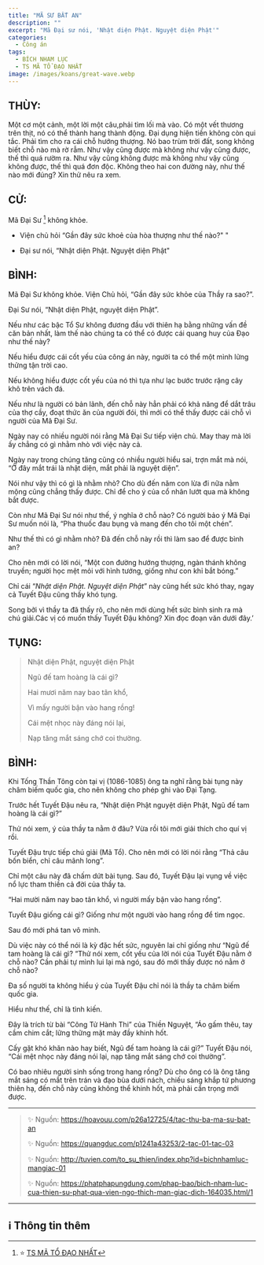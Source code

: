 ```yaml
---
title: "MÃ SƯ BẤT AN"
description: ""
excerpt: "Mã Đại sư nói, 'Nhật diện Phật. Nguyệt diện Phật'"
categories:
  - Công án
tags:
  - BÍCH NHAM LỤC
  - TS MÃ TỔ ĐẠO NHẤT
image: /images/koans/great-wave.webp
---
```


## THÙY:

Một cơ một cảnh, một lời một câu,phải tìm lối mà vào.
Có một vết thương trên thịt, nó có thể thành hang thành động.
Đại dụng hiện tiền không còn qui tắc.
Phải tìm cho ra cái chỗ hướng thượng.
Nó bao trùm trời đất, song không biết chỗ nào mà rờ rẫm.
Như vậy cũng được mà không như vậy cũng được, thế thì quá rườm ra.
Như vậy cũng không được mà không như vậy cũng không được, thế thì quá đơn độc.
Không theo hai con đường này, như thế nào mới đúng? Xin thử nêu ra xem.

## CỬ:

Mã Đại Sư [^1] không khỏe.

- Viện chủ hỏi “Gần đây sức khoẻ của hòa thượng như thế nào?" "

- Đại sư nói, “Nhật diện Phật. Nguyệt diện Phật"

## BÌNH:

Mã Đại Sư không khỏe. Viện Chủ hỏi, “Gần đây sức khỏe của Thầy ra sao?”.

Đại Sư nói, “Nhật diện Phật, nguyệt diện Phật”.

Nếu như các bậc Tổ Sư không đương đầu với thiên hạ bằng những vấn đề căn bản nhất, làm thế nào chúng ta có thể có được cái quang huy của Đạo như thế này?

Nếu hiểu được cái cốt yếu của công án này, người ta có thể một mình lửng thửng tận trời cao.

Nếu không hiểu được cốt yếu của nó thì tựa như lạc bước trước rặng cây khô trên vách đá.

Nếu như là người có bản lãnh, đến chỗ này hẳn phải có khả năng để dắt trâu của thợ cầy, đoạt thức ăn của người đói, thì mới có thể thấy được cái chỗ vì người của Mã Đại Sư.

Ngày nay có nhiều người nói rằng Mã Đại Sư tiếp viện chủ. May thay mà lời ấy chẳng có gì nhằm nhò với việc này cả.

Ngày nay trong chúng tăng cũng có nhiều người hiểu sai, trợn mắt mà nói, “Ở đây mắt trái là nhật diện, mắt phải là nguyệt diện”.

Nói như vậy thì có gì là nhằm nhò? Cho dù đến năm con lừa đi nữa nằm mộng cũng chẳng thấy được. Chỉ để cho ý của cổ nhân lướt qua mà không bắt được.

Còn như Mã Đại Sư nói như thế, ý nghĩa ở chỗ nào? Có người bảo ý Mã Đại Sư muốn nói là, “Pha thuốc đau bụng và mang đến cho tôi một chén”.

Như thế thì có gì nhằm nhò? Đã đến chỗ này rồi thì làm sao để được bình an?

Cho nên mới có lời nói, “Một con đường hướng thượng, ngàn thánh không truyền; người học mệt mỏi với hình tướng, giống như con khỉ bắt bóng.”

Chỉ cái “_Nhật diện Phật. Nguyệt diện Phật_” này cũng hết sức khó thay, ngay cả Tuyết Đậu cũng thấy khó tụng.

Song bởi vì thầy ta đã thấy rõ, cho nên mới dùng hết sức bình sinh ra mà chú giải.Các vị có muốn thấy Tuyết Đậu không? Xin đọc đoạn văn dưới đây.’

## TỤNG:

> Nhật diện Phật, nguyệt diện Phật
>
> Ngũ đế tam hoàng là cái gì?
>
> Hai mươi năm nay bao tân khổ,
>
> Vì mấy người bận vào hang rồng!
>
> Cái mệt nhọc này đáng nói lại,
>
> Nạp tăng mắt sáng chớ coi thường.

## BÌNH:

Khi Tống Thần Tông còn tại vị (1086-1085) ông ta nghĩ rằng bài tụng này châm biếm quốc gia, cho nên không cho phép ghi vào Đại Tạng.

Trước hết Tuyết Đậu nêu ra, “Nhật diện Phật nguyệt diện Phật, Ngũ đế tam hoàng là cái gì?”

Thử nói xem, ý của thầy ta nằm ở đâu? Vừa rồi tôi mới giải thích cho quí vị rồi.

Tuyết Đậu trực tiếp chú giải (Mã Tổ). Cho nên mới có lời nói rằng “Thả câu bốn biển, chỉ câu mãnh long”.

Chỉ một câu này đã chấm dứt bài tụng. Sau đó, Tuyết Đậu lại vụng về việc nổ lực tham thiền cả đời của thầy ta.

“Hai mười năm nay bao tân khổ, vì người mấy bận vào hang rồng”.

Tuyết Đậu giống cái gì? Giống như một người vào hang rồng để tìm ngọc.

Sau đó mới phá tan vô minh.

Dù việc này có thể nói là kỳ đặc hết sức, nguyên lai chỉ giống như “Ngũ đế tam hoàng là cái gì? “Thử nói xem, cốt yếu của lời nói của Tuyết Đậu nằm ở chỗ nào? Cần phải tự mình lui lại mà ngó, sau đó mới thấy được nó nằm ở chỗ nào?

Đa số người ta không hiểu ý của Tuyết Đậu chỉ nói là thầy ta châm biếm quốc gia.

Hiểu như thế, chỉ là tình kiến.

Đây là trích từ bài “Công Tử Hành Thi” của Thiền Nguyệt, “Áo gấm thêu, tay cầm chim cắt; lững thững mặt mày đầy khinh hốt.

Cấy gặt khó khăn nào hay biết, Ngũ đế tam hoàng là cái gì?” Tuyết Đậu nói, “Cái mệt nhọc này đáng nói lại, nạp tăng mắt sáng chớ coi thường”.

Có bao nhiêu người sinh sống trong hang rồng?
Dù cho ông có là ông tăng mắt sáng có mắt trên trán và đạo bùa dưới nách, chiếu sáng khắp tứ phương thiên hạ, đến chỗ này cũng không thể khinh hốt, mà phải cẩn trọng mới được.

<hr class="blog-rule" />

> ✨ Nguồn: https://hoavouu.com/p26a12725/4/tac-thu-ba-ma-su-bat-an
>
> ✨ Nguồn: https://quangduc.com/p1241a43253/2-tac-01-tac-03
>
> ✨ Nguồn: http://tuvien.com/to_su_thien/index.php?id=bichnhamluc-mangiac-01
>
> ✨ Nguồn: https://phatphapungdung.com/phap-bao/bich-nham-luc-cua-thien-su-phat-qua-vien-ngo-thich-man-giac-dich-164035.html/1

<hr class="blog-rule" />

## ℹ️ Thông tin thêm

[^1]: ⭐️ <a href="http://thuongchieu.net/index.php/phapthoai/suphu/4689-tsdaonhat" target="_blank">TS MÃ TỔ ĐẠO NHẤT</a>
